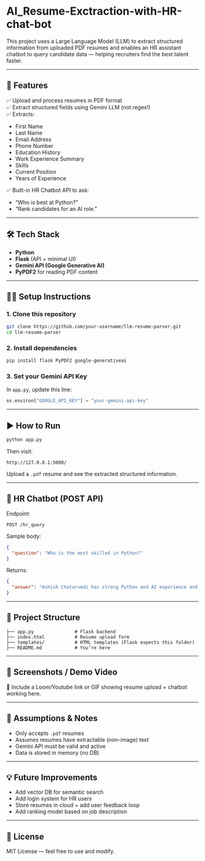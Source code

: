 # AI_Resume-Exctraction-with-HR-chat-bot

This project uses a Large Language Model (LLM) to extract structured information from uploaded PDF resumes and enables an HR assistant chatbot to query candidate data — helping recruiters find the best talent faster.

---

## 🚀 Features

✅ Upload and process resumes in PDF format  
✅ Extract structured fields using Gemini LLM (not regex!)  
✅ Extracts:
- First Name
- Last Name
- Email Address
- Phone Number
- Education History
- Work Experience Summary
- Skills
- Current Position
- Years of Experience

✅ Built-in HR Chatbot API to ask:
- “Who is best at Python?”
- “Rank candidates for an AI role.”

---

## 🛠 Tech Stack

- **Python**
- **Flask** (API + minimal UI)
- **Gemini API (Google Generative AI)**
- **PyPDF2** for reading PDF content

---

## 🧑‍💻 Setup Instructions

### 1. Clone this repository
```bash
git clone https://github.com/your-username/llm-resume-parser.git
cd llm-resume-parser
```

### 2. Install dependencies
```bash
pip install flask PyPDF2 google-generativeai
```

### 3. Set your Gemini API Key
In `app.py`, update this line:
```python
os.environ["GOOGLE_API_KEY"] = "your-gemini-api-key"
```

---

## ▶️ How to Run

```bash
python app.py
```

Then visit:
```
http://127.0.0.1:5000/
```

Upload a `.pdf` resume and see the extracted structured information.

---

## 💬 HR Chatbot (POST API)

Endpoint:
```
POST /hr_query
```

Sample body:
```json
{
  "question": "Who is the most skilled in Python?"
}
```

Returns:
```json
{
  "answer": "Ashish Chaturvedi has strong Python and AI experience and would be the best fit."
}
```

---

## 📂 Project Structure

```
├── app.py               # Flask backend
├── index.html           # Resume upload form
├── templates/           # HTML templates (Flask expects this folder)
├── README.md            # You’re here
```

---

## 📸 Screenshots / Demo Video

📌 Include a Loom/Youtube link or GIF showing resume upload + chatbot working here.

---

## 📌 Assumptions & Notes

- Only accepts `.pdf` resumes
- Assumes resumes have extractable (non-image) text
- Gemini API must be valid and active
- Data is stored in memory (no DB)

---

## 💡 Future Improvements

- Add vector DB for semantic search
- Add login system for HR users
- Store resumes in cloud + add user feedback loop
- Add ranking model based on job description

---

## 🧠 License

MIT License — feel free to use and modify.
```
